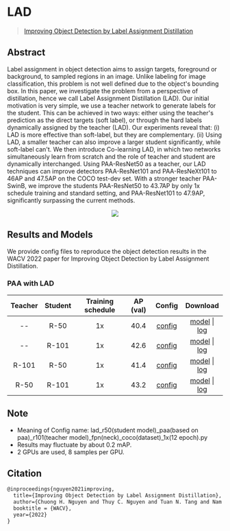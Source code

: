 # LAD

> [Improving Object Detection by Label Assignment Distillation](https://arxiv.org/abs/2108.10520)

<!-- [ALGORITHM] -->

## Abstract

Label assignment in object detection aims to assign targets, foreground or background, to sampled regions in an image. Unlike labeling for image classification, this problem is not well defined due to the object's bounding box. In this paper, we investigate the problem from a perspective of distillation, hence we call Label Assignment Distillation (LAD). Our initial motivation is very simple, we use a teacher network to generate labels for the student. This can be achieved in two ways: either using the teacher's prediction as the direct targets (soft label), or through the hard labels dynamically assigned by the teacher (LAD). Our experiments reveal that: (i) LAD is more effective than soft-label, but they are complementary. (ii) Using LAD, a smaller teacher can also improve a larger student significantly, while soft-label can't. We then introduce Co-learning LAD, in which two networks simultaneously learn from scratch and the role of teacher and student are dynamically interchanged. Using PAA-ResNet50 as a teacher, our LAD techniques can improve detectors PAA-ResNet101 and PAA-ResNeXt101 to 46AP and 47.5AP on the COCO test-dev set. With a stronger teacher PAA-SwinB, we improve the students PAA-ResNet50 to 43.7AP by only 1x schedule training and standard setting, and PAA-ResNet101 to 47.9AP, significantly surpassing the current methods.

<div align=center>
<img src="https://user-images.githubusercontent.com/40661020/143894499-c2a3a243-988f-4604-915b-17918732bf03.png"/>
</div>

## Results and Models

We provide config files to reproduce the object detection results in the
WACV 2022 paper for Improving Object Detection by Label Assignment
Distillation.

### PAA with LAD

| Teacher | Student | Training schedule | AP (val) |                      Config                      |                                                                                                                                               Download                                                                                                                                               |
| :-----: | :-----: | :---------------: | :------: | :----------------------------------------------: | :--------------------------------------------------------------------------------------------------------------------------------------------------------------------------------------------------------------------------------------------------------------------------------------------------: |
|   --    |  R-50   |        1x         |   40.4   |     [config](../paa/paa_r50_fpn_1x_coco.py)      |                     [model](https://download.openmmlab.com/mmdetection/v2.0/paa/paa_r50_fpn_1x_coco/paa_r50_fpn_1x_coco_20200821-936edec3.pth) \| [log](https://download.openmmlab.com/mmdetection/v2.0/paa/paa_r50_fpn_1x_coco/paa_r50_fpn_1x_coco_20200821-936edec3.log.json)                      |
|   --    |  R-101  |        1x         |   42.6   |     [config](../paa/paa_r101_fpn_1x_coco.py)     |                   [model](https://download.openmmlab.com/mmdetection/v2.0/paa/paa_r101_fpn_1x_coco/paa_r101_fpn_1x_coco_20200821-0a1825a4.pth) \| [log](https://download.openmmlab.com/mmdetection/v2.0/paa/paa_r101_fpn_1x_coco/paa_r101_fpn_1x_coco_20200821-0a1825a4.log.json)                    |
|  R-101  |  R-50   |        1x         |   41.4   | [config](lad_r50-paa-r101_fpn_2xb8_coco_1x.py) | [model](https://download.openmmlab.com/mmdetection/v2.0/lad/lad_r50_paa_r101_fpn_coco_1x/lad_r50_paa_r101_fpn_coco_1x_20220708_124246-74c76ff0.pth) \| [log](https://download.openmmlab.com/mmdetection/v2.0/lad/lad_r50_paa_r101_fpn_coco_1x/lad_r50_paa_r101_fpn_coco_1x_20220708_124246.log.json) |
|  R-50   |  R-101  |        1x         |   43.2   | [config](lad_r101-paa-r50_fpn_2xb8_coco_1x.py) | [model](https://download.openmmlab.com/mmdetection/v2.0/lad/lad_r101_paa_r50_fpn_coco_1x/lad_r101_paa_r50_fpn_coco_1x_20220708_124357-9407ac54.pth) \| [log](https://download.openmmlab.com/mmdetection/v2.0/lad/lad_r101_paa_r50_fpn_coco_1x/lad_r101_paa_r50_fpn_coco_1x_20220708_124357.log.json) |

## Note

- Meaning of Config name: lad_r50(student model)\_paa(based on paa)\_r101(teacher model)\_fpn(neck)\_coco(dataset)\_1x(12 epoch).py
- Results may fluctuate by about 0.2 mAP.
- 2 GPUs are used, 8 samples per GPU.

## Citation

```latex
@inproceedings{nguyen2021improving,
  title={Improving Object Detection by Label Assignment Distillation},
  author={Chuong H. Nguyen and Thuy C. Nguyen and Tuan N. Tang and Nam L. H. Phan},
  booktitle = {WACV},
  year={2022}
}
```

